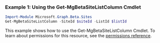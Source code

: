 ### Example 1: Using the Get-MgBetaSiteListColumn Cmdlet
```powershell
Import-Module Microsoft.Graph.Beta.Sites
Get-MgBetaSiteListColumn -SiteId $siteId -ListId $listId
```
This example shows how to use the Get-MgBetaSiteListColumn Cmdlet.
To learn about permissions for this resource, see the [permissions reference](/graph/permissions-reference).
